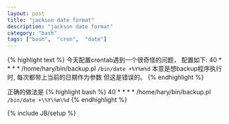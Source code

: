 ```yaml
---
layout: post
title: "jackson date format"
description: "jackson date format"
category: "bash"
tags: ["bash",  "cron",  "date"]
---
```


{% highlight text %}
今天配置crontab遇到一个很奇怪的问题， 配置如下:
40 * * * * /home/hary/bin/backup.pl `/bin/date +%Y%m%d`
本意是想backup程序执行时, 每次都带上当前的日期作为参数
但这是错误的。 
{% endhighlight %}

正确的做法是
{% highlight bash %}
40 * * * * /home/hary/bin/backup.pl `/bin/date +\%Y\%m\%d`
{% endhighlight %}

{% include JB/setup %}

